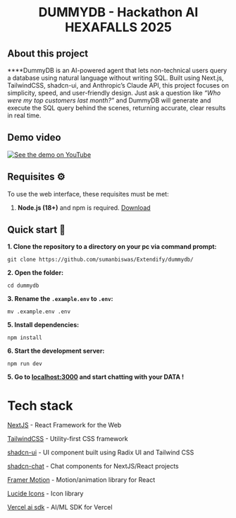<h1 align="center">
DUMMYDB - Hackathon AI HEXAFALLS 2025
</h1>

## About this project
****DummyDB is an AI-powered agent that lets non-technical users query a database using natural language without writing SQL. Built using Next.js, TailwindCSS, shadcn-ui, and Anthropic’s Claude API, this project focuses on simplicity, speed, and user-friendly design. Just ask a question like *“Who were my top customers last month?”* and DummyDB will generate and execute the SQL query behind the scenes, returning accurate, clear results in real time.

## Demo video
[![See the demo on YouTube](https://img.youtube.com/vi/iE0RXjdbQsw/0.jpg)](https://youtu.be/)

## Requisites ⚙️
To use the web interface, these requisites must be met:

1. **Node.js (18+)** and npm is required. [Download](https://nodejs.org/en/download)


## Quick start 🚀

**1. Clone the repository to a directory on your pc via command prompt:**

```
git clone https://github.com/sumanbiswas/Extendify/dummydb/
```

**2. Open the folder:**

```
cd dummydb
```

**3. Rename the `.example.env` to `.env`:**

```
mv .example.env .env
```

**5. Install dependencies:**

```
npm install
```

**6. Start the development server:**

```
npm run dev
```

**5. Go to [localhost:3000](http://localhost:3000) and start chatting with your DATA !**

# Tech stack

[NextJS](https://nextjs.org/) - React Framework for the Web

[TailwindCSS](https://tailwindcss.com/) - Utility-first CSS framework

[shadcn-ui](https://ui.shadcn.com/) - UI component built using Radix UI and Tailwind CSS

[shadcn-chat](https://github.com/jakobhoeg/shadcn-chat) - Chat components for NextJS/React projects

[Framer Motion](https://www.framer.com/motion/) - Motion/animation library for React

[Lucide Icons](https://lucide.dev/) - Icon library

[Vercel ai sdk](https://sdk.vercel.ai/) - AI/ML SDK for Vercel
